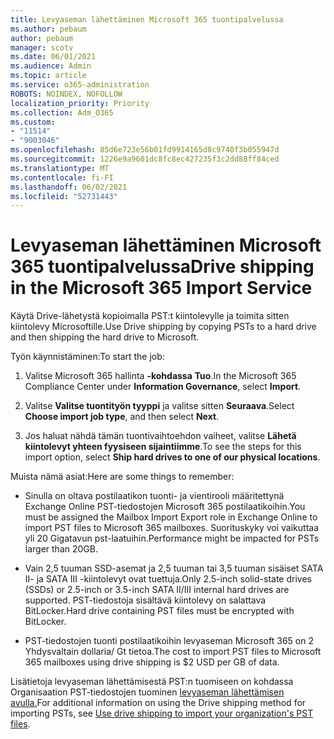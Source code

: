 ```yaml
---
title: Levyaseman lähettäminen Microsoft 365 tuontipalvelussa
ms.author: pebaum
author: pebaum
manager: scotv
ms.date: 06/01/2021
ms.audience: Admin
ms.topic: article
ms.service: o365-administration
ROBOTS: NOINDEX, NOFOLLOW
localization_priority: Priority
ms.collection: Adm_O365
ms.custom:
- "11514"
- "9003046"
ms.openlocfilehash: 85d6e723e56b01fd9914165d8c9740f3b055947d
ms.sourcegitcommit: 1226e9a9601dc8fc8ec427235f3c2dd88ff84ced
ms.translationtype: MT
ms.contentlocale: fi-FI
ms.lasthandoff: 06/02/2021
ms.locfileid: "52731443"
---
```

# <a name="drive-shipping-in-the-microsoft-365-import-service"></a><span data-ttu-id="31c65-102">Levyaseman lähettäminen Microsoft 365 tuontipalvelussa</span><span class="sxs-lookup"><span data-stu-id="31c65-102">Drive shipping in the Microsoft 365 Import Service</span></span>

<span data-ttu-id="31c65-103">Käytä Drive-lähetystä kopioimalla PST:t kiintolevylle ja toimita sitten kiintolevy Microsoftille.</span><span class="sxs-lookup"><span data-stu-id="31c65-103">Use Drive shipping by copying PSTs to a hard drive and then shipping the hard drive to Microsoft.</span></span>

<span data-ttu-id="31c65-104">Työn käynnistäminen:</span><span class="sxs-lookup"><span data-stu-id="31c65-104">To start the job:</span></span>

1. <span data-ttu-id="31c65-105">Valitse Microsoft 365 hallinta **-kohdassa** **Tuo**.</span><span class="sxs-lookup"><span data-stu-id="31c65-105">In the Microsoft 365 Compliance Center under **Information Governance**, select **Import**.</span></span>

1. <span data-ttu-id="31c65-106">Valitse **Valitse tuontityön tyyppi** ja valitse sitten **Seuraava**.</span><span class="sxs-lookup"><span data-stu-id="31c65-106">Select **Choose import job type**, and then select **Next**.</span></span>

1. <span data-ttu-id="31c65-107">Jos haluat nähdä tämän tuontivaihtoehdon vaiheet, valitse **Lähetä kiintolevyt yhteen fyysiseen sijaintiimme**.</span><span class="sxs-lookup"><span data-stu-id="31c65-107">To see the steps for this import option, select **Ship hard drives to one of our physical locations**.</span></span>

<span data-ttu-id="31c65-108">Muista nämä asiat:</span><span class="sxs-lookup"><span data-stu-id="31c65-108">Here are some things to remember:</span></span>

- <span data-ttu-id="31c65-109">Sinulla on oltava postilaatikon tuonti- ja vientirooli määritettynä Exchange Online PST-tiedostojen Microsoft 365 postilaatikoihin.</span><span class="sxs-lookup"><span data-stu-id="31c65-109">You must be assigned the Mailbox Import Export role in Exchange Online to import PST files to Microsoft 365 mailboxes.</span></span>
<span data-ttu-id="31c65-110">Suorituskyky voi vaikuttaa yli 20 Gigatavun pst-laatuihin.</span><span class="sxs-lookup"><span data-stu-id="31c65-110">Performance might be impacted for PSTs larger than 20GB.</span></span>

- <span data-ttu-id="31c65-111">Vain 2,5 tuuman SSD-asemat ja 2,5 tuuman tai 3,5 tuuman sisäiset SATA II- ja SATA III -kiintolevyt ovat tuettuja.</span><span class="sxs-lookup"><span data-stu-id="31c65-111">Only 2.5-inch solid-state drives (SSDs) or 2.5-inch or 3.5-inch SATA II/III internal hard drives are supported.</span></span>
<span data-ttu-id="31c65-112">PST-tiedostoja sisältävä kiintolevy on salattava BitLocker.</span><span class="sxs-lookup"><span data-stu-id="31c65-112">Hard drive containing PST files must be encrypted with BitLocker.</span></span>

- <span data-ttu-id="31c65-113">PST-tiedostojen tuonti postilaatikoihin levyaseman Microsoft 365 on 2 Yhdysvaltain dollaria/ Gt tietoa.</span><span class="sxs-lookup"><span data-stu-id="31c65-113">The cost to import PST files to Microsoft 365 mailboxes using drive shipping is $2 USD per GB of data.</span></span>

<span data-ttu-id="31c65-114">Lisätietoja levyaseman lähettämisestä PST:n tuomiseen on kohdassa Organisaation PST-tiedostojen tuominen [levyaseman lähettämisen avulla.](/microsoft-365/compliance/use-drive-shipping-to-import-pst-files-to-office-365)</span><span class="sxs-lookup"><span data-stu-id="31c65-114">For additional information on using the Drive shipping method for importing PSTs, see [Use drive shipping to import your organization's PST files](/microsoft-365/compliance/use-drive-shipping-to-import-pst-files-to-office-365).</span></span>
